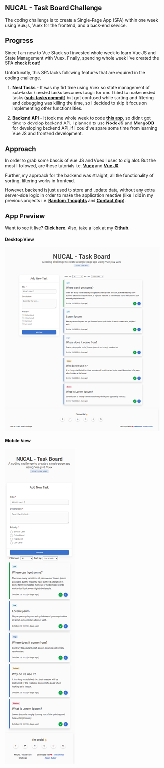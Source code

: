 ## NUCAL - Task Board Challenge

The coding challenge is to create a Single-Page App (SPA) within one week using Vue.js, Vuex for the frontend, and a back-end service.

## Progress

Since I am new to Vue Stack so I invested whole week to learn Vue JS and State Management with Vuex. Finally, spending whole week I've created the SPA [**check it out**](https://nucal-task-board-challenge.netlify.app/)!  

Unfortunatly, this SPA lacks following features that are required in the coding challenge.
 
 1. **Nest Tasks** - It was my firt time using Vuex so state management of sub-tasks / nested tasks becomes tough for me. I tried to make nested tasks ([**sub-tasks commit**](https://github.com/mdazlaanzubair/nucal_challenge/commit/852f9462e982598e2b03f130f6ad29e214fa237e)) but got confused while sorting and filtering and debugging was killing the time, so I decided to skip it focus on implementing other functionalities.

 2. **Backend API** - It took me whole week to code [**this app**](https://nucal-task-board-challenge.netlify.app/), so didn't got time to  develop backend API. I planned to use **Node JS** and **MongoDB** for developing backend API, if I could've spare some time from learning Vue JS and frontend development.


## Approach

In order to grab some bascis of Vue JS and Vuex I used to dig alot. But the most I followed, are these tutorials i.e. [**Vuex**](https://www.youtube.com/watch?v=arhCOcxIUo4&list=PL4cUxeGkcC9i371QO_Rtkl26MwtiJ30P2&index=7) and **[Vue JS](https://www.youtube.com/watch?v=YrxBCBibVo0&list=PL4cUxeGkcC9hYYGbV60Vq3IXYNfDk8At1)**.

Further, my approach for the backend was straight, all the functionality of sorting, filtering works in frontend. 

However, backend is just used to store and update data, without any extra server-side logic in order to make the application reactive (like I did in my previous projects i.e. [**Random Thoughts**](https://github.com/mdazlaanzubair/random-thoughts-backend) and [**Contact App**](https://github.com/mdazlaanzubair/Contact-App-API)).  
 
## App Preview

Want to see it live? [**Click here**](https://nucal-task-board-challenge.netlify.app/). Also, take a look at my [**Github**](https://github.com/mdazlaanzubair).

#### Desktop View
[![Webpage Preview](./src/assets/site-preview-desktop.png "Web App Preview")](https://nucal-task-board-challenge.netlify.app/ "Web App Preview")

#### Mobile View
[![Webpage Preview](./src/assets/site-preview-mobile.png "Web App Preview")](https://nucal-task-board-challenge.netlify.app/ "Web App Preview")
